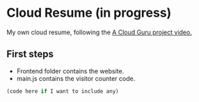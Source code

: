# Cloud Resume (in progress)
My own cloud resume, following the [A Cloud Guru project video.](https://youtu.be/ieYrBWmkfno?si=KD16zwsTOu5EzRQq)

## First steps

- Frontend folder contains the website.
- main.js contains the visitor counter code.

```js
(code here if I want to include any)
```
